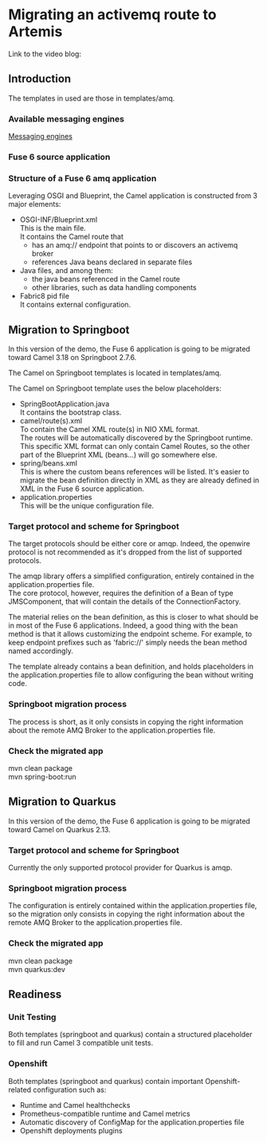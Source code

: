 # Migrating an activemq route to Artemis
Link to the video blog:


## Introduction
The templates in used are those in templates/amq.  

### Available messaging engines
[Messaging engines](docs/amq-distributions.md)  

### Fuse 6 source application


###  Structure of a Fuse 6 amq application
Leveraging OSGI and Blueprint, the Camel application is constructed from 3 major elements:
- OSGI-INF/Blueprint.xml  
This is the main file.  
It contains the Camel route that
  - has an amq:// endpoint that points to or discovers an activemq broker 
  - references Java beans declared in separate files
- Java files, and among them:
  - the java beans referenced in the Camel route
  - other libraries, such as data handling components
- Fabric8 pid file  
It contains external configuration.  


## Migration to Springboot
In this version of the demo, the Fuse 6 application is going to be migrated toward Camel 3.18 on Springboot 2.7.6.  

The Camel on Springboot templates is located in templates/amq.  

The Camel on Springboot template uses the below placeholders:  
- SpringBootApplication.java  
It contains the bootstrap class.   
- camel/route(s).xml  
To contain the Camel XML route(s) in NIO XML format.  
The routes will be automatically discovered by the Springboot runtime.  
This specific XML format can only contain Camel Routes, so the other part of the Blueprint XML (beans...) will go somewhere else.  
- spring/beans.xml  
This is where the custom beans references will be listed.  It's easier to migrate the bean definition directly in XML as they are already defined in XML in the Fuse 6 source application.
- application.properties  
This will be the unique configuration file.  


### Target protocol and scheme for Springboot
The target protocols should be either core or amqp.  Indeed, the openwire protocol is not recommended as it's dropped from the list of supported protocols.

The amqp library offers a simplified configuration, entirely contained in the application.properties file.  
The core protocol, however, requires the definition of a Bean of type JMSComponent, that will contain the details of the ConnectionFactory.  

The material relies on the bean definition, as this is closer to what should be in most of the Fuse 6 applications.  Indeed, a good thing with the bean method is that it allows customizing the endpoint scheme.  For example, to keep endpoint prefixes such as  'fabric://' simply needs the bean method named accordingly.  

The template already contains a bean definition, and holds placeholders in the application.properties file to allow configuring the bean without writing code.  

### Springboot migration process
The process is short, as it only consists in copying the right information about the remote AMQ Broker to the application.properties file.

### Check the migrated app
mvn clean package  
mvn spring-boot:run

## Migration to Quarkus
In this version of the demo, the Fuse 6 application is going to be migrated toward Camel on Quarkus 2.13.  

### Target protocol and scheme for Springboot
Currently the only supported protocol provider for Quarkus is amqp.

### Springboot migration process
The configuration is entirely contained within the application.properties file, so the migration only consists in copying the right information about the remote AMQ Broker to the application.properties file.

### Check the migrated app
mvn clean package  
mvn quarkus:dev  

## Readiness

### Unit Testing  
Both templates (springboot and quarkus) contain a structured placeholder to fill and run Camel 3 compatible unit tests.  

### Openshift  
Both templates (springboot and quarkus) contain important Openshift-related configuration such as:
- Runtime and Camel healthchecks  
- Prometheus-compatible runtime and Camel metrics 
- Automatic discovery of ConfigMap for the application.properties file
- Openshift deployments plugins  

